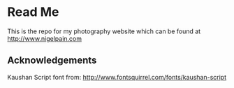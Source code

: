 # Read Me

This is the repo for my photography website which can be found at http://www.nigelpain.com

## Acknowledgements

Kaushan Script font from: http://www.fontsquirrel.com/fonts/kaushan-script
